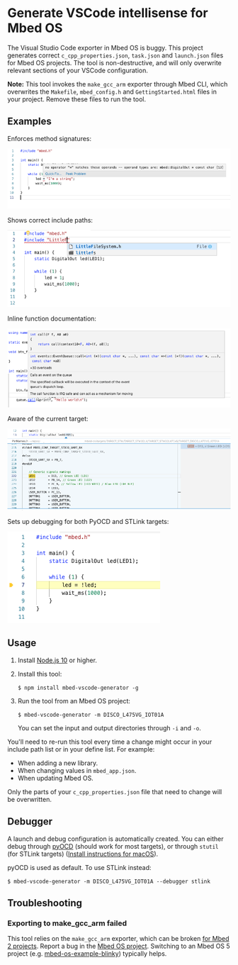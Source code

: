 # Generate VSCode intellisense for Mbed OS

The Visual Studio Code exporter in Mbed OS is buggy. This project generates correct `c_cpp_properties.json`, `task.json` and `launch.json` files for Mbed OS projects. The tool is non-destructive, and will only overwrite relevant sections of your VSCode configuration.

**Note:** This tool invokes the `make_gcc_arm` exporter through Mbed CLI, which overwrites the `Makefile`, `mbed_config.h` and `GettingStarted.html` files in your project. Remove these files to run the tool.

## Examples

Enforces method signatures:

![Error handling](media/error-handling.png)

Shows correct include paths:

![Include paths](media/include-paths.png)

Inline function documentation:

![Doxygen](media/doxygen.png)

Aware of the current target:

![Target aware](media/target-aware.png)

Sets up debugging for both PyOCD and STLink targets:

![Debugging](media/debugging.png)

## Usage

1. Install [Node.js 10](https://nodejs.org/en/) or higher.
1. Install this tool:

    ```
    $ npm install mbed-vscode-generator -g
    ```

1. Run the tool from an Mbed OS project:

    ```
    $ mbed-vscode-generator -m DISCO_L475VG_IOT01A
    ```

    You can set the input and output directories through `-i` and `-o`.

You'll need to re-run this tool every time a change might occur in your include path list or in your define list. For example:

* When adding a new library.
* When changing values in `mbed_app.json`.
* When updating Mbed OS.

Only the parts of your `c_cpp_properties.json` file that need to change will be overwritten.

## Debugger

A launch and debug configuration is automatically created. You can either debug through [pyOCD](https://github.com/mbedmicro/pyOCD) (should work for most targets), or through `stutil` (for STLink targets) ([Install instructions for macOS](http://macappstore.org/stlink/)).

pyOCD is used as default. To use STLink instead:

```
$ mbed-vscode-generator -m DISCO_L475VG_IOT01A --debugger stlink
```

## Troubleshooting

### Exporting to make_gcc_arm failed

This tool relies on the `make_gcc_arm` exporter, which can be broken [for Mbed 2 projects](https://github.com/ARMmbed/mbed-os/issues/8415#issuecomment-503193777). Report a bug in the [Mbed OS project](https://github.com/ARMmbed/mbed-os/issues). Switching to an Mbed OS 5 project (e.g. [mbed-os-example-blinky](https://github.com/ARMmbed/mbed-os-example-blinky)) typically helps.
